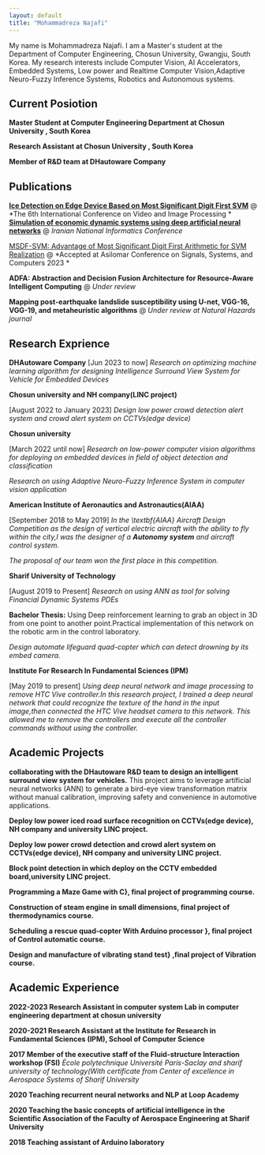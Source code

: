 ```yaml
---
layout: default
title: "Mohammadreza Najafi"
---
```


My name is Mohammadreza Najafi. I am a Master's student at the Department of Computer Engineering, Chosun University, Gwangju, South Korea. My research interests include Computer Vision, AI Accelerators, Embedded Systems, Low power and Realtime Computer Vision,Adaptive Neuro-Fuzzy Inference Systems, Robotics and Autonomous systems.

## Current Posiotion 

**Master Student at Computer Engineering Department at Chosun University , South Korea**

**Research Assistant at Chosun University , South Korea**

**Member of R&D team at DHautoware Company**

## Publications 

**[Ice Detection on Edge Device Based on Most Significant Digit First SVM](https://dl.acm.org/doi/10.1145/3579109.3579120)** @ *The 6th International Conference on Video and Image Processing *
**[Simulation of economic dynamic systems using deep artificial neural networks](https://civilica.com/doc/1002107/)** @ *Iranian National Informatics Conference*

[MSDF-SVM: Advantage of Most Significant Digit First Arithmetic for SVM Realization](./SVM.pdf) @ *Accepted at  Asilomar Conference on Signals, Systems, and Computers 2023 *

**ADFA: Abstraction and Decision Fusion Architecture for Resource-Aware Intelligent Computing** @ *Under review* 

**Mapping post-earthquake landslide susceptibility using U-net, VGG-16, VGG-19, and metaheuristic algorithms** @ *Under review at Natural Hazards journal* 

## Research Exprience 
**DHAutoware Company**
[Jun 2023 to now]
*Research on optimizing machine learning algorithm for designing Intelligence Surround View System for Vehicle for Embedded Devices*

**Chosun university and NH company(LINC project)**

[August 2022 to January  2023]
*Design low power crowd detection alert system and crowd alert system on CCTVs(edge device)*


**Chosun university**

[March 2022 until now]
*Research on low-power computer vision algorithms for deploying on embedded devices in field of object detection and classification*

*Research on using Adaptive Neuro-Fuzzy Inference System in computer vision application*


**American Institute of Aeronautics and Astronautics(AIAA)**

[September 2018 to May 2019]
*In the \textbf{AIAA} Aircraft Design Competition as the design of vertical electric aircraft with the ability to fly within the city,I was the designer of a **Autonomy system** and aircraft control system.*

*The proposal of our team won the first place in this competition.*

**Sharif University of Technology**

[August 2019 to Present]
*Research on using ANN as tool for solving  Financial Dynamic Systems PDEs*

**Bachelor Thesis:**
Using Deep reinforcement learning to grab an object in 3D from one point to another point.Practical implementation of this network on the robotic arm in the control laboratory.

*Design automate lifeguard quad-copter which can detect drowning by its embed camera.*

**Institute For Research In Fundamental Sciences (IPM)**

[May 2019 to present]
*Using deep neural network and image processing to remove HTC Vive controller.In this research project, I trained a deep neural network that could recognize the texture of the hand in the input image,then connected the HTC Vive headset camera to this network. This allowed me to remove the controllers and execute all the controller commands without using the controller.*

## Academic Projects

**collaborating with the DHautoware R&D team to design an intelligent surround view system for vehicles.**
This project aims to leverage artificial neural networks (ANN) to generate a bird-eye view transformation matrix without manual calibration, improving safety and convenience in automotive applications.

**Deploy low power iced road surface recognition on CCTVs(edge device), NH company and university LINC project.**

**Deploy low power crowd detection and crowd alert system on CCTVs(edge device), NH company and university LINC project.**

**Block point detection in which deploy on the CCTV embedded board,university LINC project.**

**Programming a Maze Game with C}, final project of programming course.**

**Construction of steam engine in small dimensions, final project of thermodynamics course.**

**Scheduling a rescue quad-copter With Arduino processor }, final project of Control automatic course.**

**Design and manufacture of vibrating stand test} ,final project of Vibration  course.**


## Academic Experience

**2022-2023 Research Assistant in computer system Lab in computer engineering department at chosun university**

**2020-2021 Research Assistant at the Institute for Research in Fundamental Sciences (IPM), School of Computer Science**

**2017 Member of the executive staff of the Fluid-structure Interaction workshop (FSI)**
*École polytechnique Université Paris-Saclay  and sharif university of technology(With certificate from  Center of excellence in Aerospace Systems of Sharif University*

**2020 Teaching recurrent neural networks and NLP at Loop Academy**

**2020 Teaching the basic concepts of artificial intelligence in the Scientific Association of the Faculty of Aerospace Engineering at Sharif University**

**2018 Teaching assistant of Arduino laboratory**


